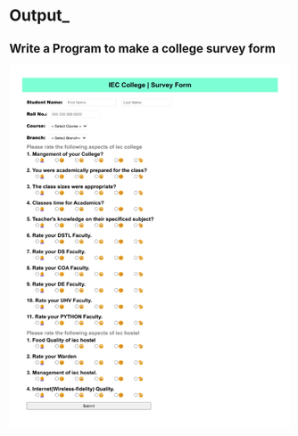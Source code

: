 # Output_

## Write a Program to make a college survey form

![servey webpage](https://raw.githubusercontent.com/princekunal101/web-design/main/screenshot/survey-form-1.png)
